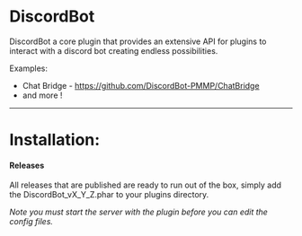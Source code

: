 # DiscordBot
DiscordBot a core plugin that provides an extensive API for plugins to interact with a discord bot creating endless possibilities.

Examples:
- Chat Bridge - https://github.com/DiscordBot-PMMP/ChatBridge
- and more !
---
# Installation:
#### Releases
All releases that are published are ready to run out of the box, simply add the DiscordBot_vX_Y_Z.phar to your plugins directory.

*Note you must start the server with the plugin before you can edit the config files.*
